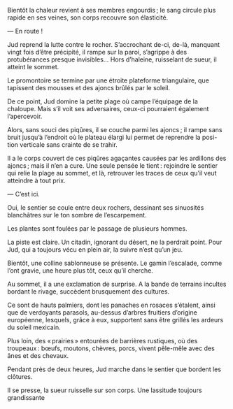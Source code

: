 Bientôt la chaleur revient à ses membres engourdis ; le sang circule plus
rapide en ses veines, son corps recouvre son élasticité.

— En route !

Jud reprend la lutte contre le rocher. S’accrochant de-ci, de-là, manquant
vingt fois d’être précipité, il rampe sur la paroi, s’agrippe à des
protubérances presque invisibles… Hors d’haleine, ruisselant de sueur, il atteint le sommet.

Le promontoire se termine par une étroite plateforme triangulaire, que
tapissent des mousses et des ajoncs brûlés par le soleil.

De ce point, Jud domine la petite plage où campe l’équipage de la chaloupe. Mais s’il voit ses adversaires, ceux-ci pourraient également l’apercevoir.

Alors, sans souci des piqûres, il se couche parmi les ajoncs ; il rampe sans
bruit jusqu’à l’endroit où le plateau élargi lui permet de reprendre la posi-
tion verticale sans crainte de se trahir.

Il a le corps couvert de ces piqûres agaçantes causées par les ardillons des
ajoncs ; mais il n’en a cure. Une seule pensée le tient : rejoindre le sentier qui relie la plage au sommet, et là, retrouver les traces de ceux qu’il veut atteindre à tout prix.

— C’est ici.

Oui, le sentier se coule entre deux rochers, dessinant ses sinuosités
blanchâtres sur le ton sombre de l’escarpement.

Les plantes sont foulées par le passage de plusieurs hommes.

La piste est claire. Un citadin, ignorant du désert, ne la perdrait point.
Pour Jud, qui a toujours vécu en plein air, la suivre n’est qu’un jeu.

Bientôt, une colline sablonneuse se présente. Le gamin l’escalade, comme
l’ont gravie, une heure plus tôt, ceux qu’il cherche.

Au sommet, il a une exclamation de surprise. A la bande de terrains
incultes bordant le rivage, succèdent brusquement des cultures.

Ce sont de hauts palmiers, dont les panaches en rosaces s’étalent, ainsi
que de verdoyants parasols, au-dessus d’arbres fruitiers d’origine
européenne, lesquels, grâce à eux, supportent sans être grillés les ardeurs du soleil mexicain.

Plus loin, des « prairies » entourées de barrières rustiques, où des
troupeaux : bœufs, moutons, chèvres, porcs, vivent pêle-mêle avec des
ânes et des chevaux.

Pendant près de deux heures, Jud marche dans le sentier que bordent les
clôtures.

Il se presse, la sueur ruisselle sur son corps. Une lassitude toujours grandissante
